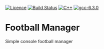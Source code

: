 [![Licence](https://img.shields.io/badge/license-GPL_3-green.svg?dummy)](https://raw.githubusercontent.com/Niam99/FootballManager/master/LICENSE)
[![Build Status](https://img.shields.io/travis/Niam99/FootballManager.svg?label=linux/osx)](https://travis-ci.org/Niam99/FootballManager/builds)
[![C++](https://img.shields.io/badge/std-c++14-blue.svg)](https://isocpp.org/)
[![gcc-6.3.0](https://img.shields.io/badge/GCC-6.3.0-ff69b4.svg)](https://gcc.gnu.org/)

# Football Manager

Simple console football manager
